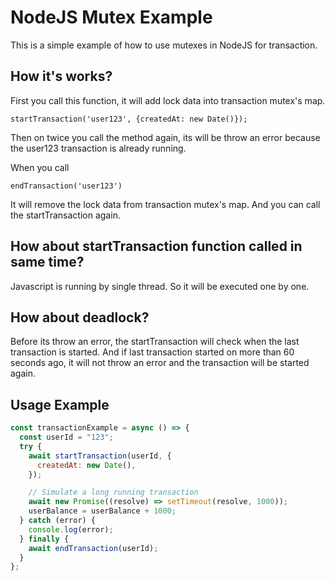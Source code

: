# NodeJS Mutex Example

This is a simple example of how to use mutexes in NodeJS for transaction.

## How it's works?

First you call this function, it will add lock data into transaction mutex's map.

```
startTransaction('user123', {createdAt: new Date()});
```

Then on twice you call the method again, its will be throw an error because the user123 transaction is already running.

When you call

```
endTransaction('user123')
```

It will remove the lock data from transaction mutex's map. And you can call the startTransaction again.

## How about startTransaction function called in same time?

Javascript is running by single thread. So it will be executed one by one.

## How about deadlock?

Before its throw an error, the startTransaction will check when the last transaction is started. And if last transaction started on more than 60 seconds ago, it will not throw an error and the transaction will be started again.

## Usage Example

```javascript
const transactionExample = async () => {
  const userId = "123";
  try {
    await startTransaction(userId, {
      createdAt: new Date(),
    });

    // Simulate a long running transaction
    await new Promise((resolve) => setTimeout(resolve, 1000));
    userBalance = userBalance + 1000;
  } catch (error) {
    console.log(error);
  } finally {
    await endTransaction(userId);
  }
};
```
